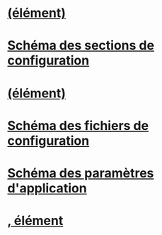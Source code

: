 # [<linkedConfiguration> (élément)](linkedconfiguration-element.md)
# [Schéma des sections de configuration](configuration-sections-schema.md)
# [<assemblyBinding> (élément)](assemblybinding-element-for-configuration.md)
# [Schéma des fichiers de configuration](index.md)
# [Schéma des paramètres d'application](application-settings-schema.md)
# [<configuration>, élément](configuration-element.md)
